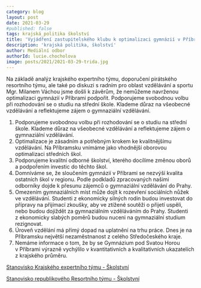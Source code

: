 ```yaml
---
category: blog
layout: post
date: 2021-03-29
#published: false
tags: krajská_politika školství
title: 'Vyjádření zastupitelského klubu k optimalizaci gymnázií v Příbrami'
description: 'krajská politika, školství'
author: Mediální odbor
authorId: lucie.chocholova
image: posts/2021/2021-03-29-trida.jpg
---
```


Na základě analýz krajského expertního týmu, doporučení pirátského resortního týmu, ale také po diskuzi s radním pro oblast vzdělávání a sportu Mgr. Milanem Váchou jsme došli k závěrům, že nemůžeme navrženou optimalizaci gymnázií v Příbrami podpořit. 
Podporujeme svobodnou volbu při rozhodování se o studiu na střední škole. Klademe důraz na všeobecné vzdělávání a reflektujeme zájem o gymnaziální vzdělávání.

1. Podporujeme svobodnou volbu při rozhodování se o studiu na střední škole. Klademe důraz
na všeobecné vzdělávání a reflektujeme zájem o gymnaziální vzdělávání.
2. Optimalizace je zásadním a potřebným krokem ke kvalitnějšímu vzdělávání. Na Příbramsku
vnímáme jako vhodnější oborovou optimalizaci středních škol.
3. Podporujeme kvalitní odborné školství, kterého docílíme změnou oborů a podpořením
investic do těchto škol.
4. Domníváme se, že sloučením gymnázií v Příbrami se nezvýší kvalita ostatních škol v regionu.
Podle podkladů zpracovaných našimi odborníky dojde k přesunu zájemců o gymnaziální
vzdělávání do Prahy.
5. Omezením gymnaziálních míst může dojít k rozevření sociálních nůžek ve vzdělávání.
Studenti z ekonomicky silných rodin budou investovat do přípravy na přijímací zkoušky, aby
ve ztížené soutěži o přijetí uspěli, nebo budou dojíždět za gymnaziálním vzděláváním do
Prahy. Studenti z ekonomicky slabých poměrů budou nuceni na gymnaziální studium
rezignovat.
6. Úroveň vzdělání má přímý dopad na uplatnění na trhu práce. Dnes je na Příbramsku největší
nezaměstnanost z celého Středočeského kraje.
7. Nemáme informace o tom, že by se Gymnázium pod Svatou Horou v Příbrami výrazně
vychýlilo v kvantitativních a kvalitativních ukazatelích z krajského průměru.

[Stanovisko Krajského expertního týmu - Školstvní](/assets/files/Optimalizace_KET_vyjadreni_public_FINAL.pdf) 

[Stanovisko republikového Resortního týmu - Školstvní](/assets/files/resortni_tym_optimalizace_FINAL.pdf)
